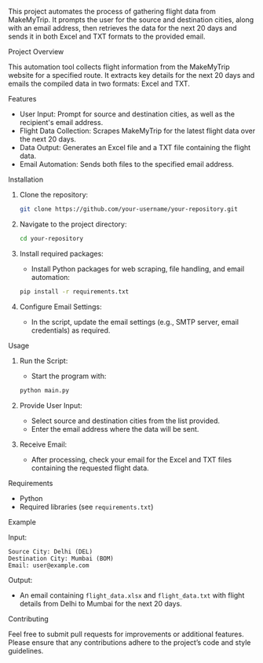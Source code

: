 This project automates the process of gathering flight data from MakeMyTrip. It prompts the user for the source and destination cities, along with an email address, then retrieves the data for the next 20 days and sends it in both Excel and TXT formats to the provided email.

 Project Overview

This automation tool collects flight information from the MakeMyTrip website for a specified route. It extracts key details for the next 20 days and emails the compiled data in two formats: Excel and TXT.

Features

- User Input: Prompt for source and destination cities, as well as the recipient's email address.
- Flight Data Collection: Scrapes MakeMyTrip for the latest flight data over the next 20 days.
- Data Output: Generates an Excel file and a TXT file containing the flight data.
- Email Automation: Sends both files to the specified email address.

 Installation

1. Clone the repository:
   ```bash
   git clone https://github.com/your-username/your-repository.git
   ```

2. Navigate to the project directory:
   ```bash
   cd your-repository
   ```

3. Install required packages:
   - Install Python packages for web scraping, file handling, and email automation:
   ```bash
   pip install -r requirements.txt
   ```

4. Configure Email Settings:
   - In the script, update the email settings (e.g., SMTP server, email credentials) as required.

Usage

1. Run the Script:
   - Start the program with:
   ```bash
   python main.py
   ```

2. Provide User Input:
   - Select source and destination cities from the list provided.
   - Enter the email address where the data will be sent.

3. Receive Email:
   - After processing, check your email for the Excel and TXT files containing the requested flight data.

Requirements

- Python
- Required libraries (see `requirements.txt`)

Example

Input:
   ```
   Source City: Delhi (DEL)
   Destination City: Mumbai (BOM)
   Email: user@example.com
   ```

Output:
   - An email containing `flight_data.xlsx` and `flight_data.txt` with flight details from Delhi to Mumbai for the next 20 days.

Contributing

Feel free to submit pull requests for improvements or additional features. Please ensure that any contributions adhere to the project’s code and style guidelines.
